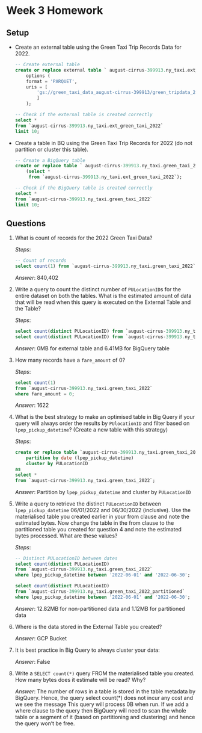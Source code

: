 # Week 3 Homework

## Setup

- Create an external table using the Green Taxi Trip Records Data for 2022.
    
    ```sql
    -- Create external table
    create or replace external table ` august-cirrus-399913.ny_taxi.ext_green_taxi_2022 `
        options (
        format = 'PARQUET',
        uris = [
            'gs://green_taxi_data_august-cirrus-399913/green_tripdata_2022-*.parquet'
            ]
        );
    
    -- Check if the external table is created correctly
    select *
    from `august-cirrus-399913.ny_taxi.ext_green_taxi_2022`
    limit 10;
    ```
    
- Create a table in BQ using the Green Taxi Trip Records for 2022 (do not partition or cluster this table).
    
    ```sql
    -- Create a BigQuery table
    create or replace table ` august-cirrus-399913.ny_taxi.green_taxi_2022 ` as
        (select *
         from `august-cirrus-399913.ny_taxi.ext_green_taxi_2022`);
    
    -- Check if the BigQuery table is created correctly
    select *
    from `august-cirrus-399913.ny_taxi.green_taxi_2022`
    limit 10;
    ```
    

## Questions

1. What is count of records for the 2022 Green Taxi Data?
    
    *Steps*:
    
    ```sql
    -- Count of records
    select count(1) from `august-cirrus-399913.ny_taxi.green_taxi_2022`;
    ```
    
    *Answer*: 840,402
    
2. Write a query to count the distinct number of `PULocationID`s for the entire dataset on both the tables. What is the estimated amount of data that will be read when this query is executed on the External Table and the Table?
    
    *Steps*:
    
    ```sql
    select count(distinct PULocationID) from `august-cirrus-399913.ny_taxi.ext_green_taxi_2022`;
    select count(distinct PULocationID) from `august-cirrus-399913.ny_taxi.green_taxi_2022`;
    ```
    
    *Answer*: 0MB for external table and 6.41MB for BigQuery table
    
3. How many records have a `fare_amount` of 0?
    
    *Steps*:
    
    ```sql
    select count(1)
    from `august-cirrus-399913.ny_taxi.green_taxi_2022`
    where fare_amount = 0;
    ```
    
    *Answer*: 1622
    
4. What is the best strategy to make an optimised table in Big Query if your query will always order the results by `PUlocationID` and filter based on `lpep_pickup_datetime`? (Create a new table with this strategy)
    
    *Steps*:
    
    ```sql
    create or replace table `august-cirrus-399913.ny_taxi.green_taxi_2022_partitioned`
        partition by date (lpep_pickup_datetime)
        cluster by PULocationID
    as
    select *
    from `august-cirrus-399913.ny_taxi.green_taxi_2022`;
    ```
    
    *Answer*: Partition by `lpep_pickup_datetime` and cluster by `PULocationID`
    
5. Write a query to retrieve the distinct `PULocationID` between `lpep_pickup_datetime` 06/01/2022 and 06/30/2022 (inclusive). Use the materialised table you created earlier in your from clause and note the estimated bytes. Now change the table in the from clause to the partitioned table you created for question 4 and note the estimated bytes processed. What are these values?
    
    *Steps*:
    
    ```sql
    -- Distinct PULocationID between dates
    select count(distinct PULocationID)
    from `august-cirrus-399913.ny_taxi.green_taxi_2022`
    where lpep_pickup_datetime between '2022-06-01' and '2022-06-30';
    
    select count(distinct PULocationID)
    from `august-cirrus-399913.ny_taxi.green_taxi_2022_partitioned`
    where lpep_pickup_datetime between '2022-06-01' and '2022-06-30';
    ```
    
    *Answer*: 12.82MB for non-partitioned data and 1.12MB for partitioned data
    
6. Where is the data stored in the External Table you created?
    
    *Answer*: GCP Bucket
    
7. It is best practice in Big Query to always cluster your data:
    
    *Answer*: False
    
8. Write a `SELECT count(*)` query FROM the materialised table you created. How many bytes does it estimate will be read? Why?

   *Answer*: The number of rows in a table is stored in the table metadata by BigQuery. Hence, the query select count(*) does not incur any cost and we see the message This query will process 0B when run. If we add a where clause to the query then BigQuery will need to scan the whole table or a segment of it (based on partitioning and clustering) and hence the query won’t be free.
